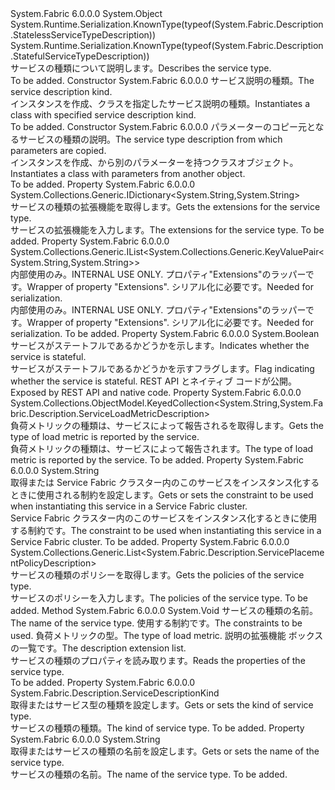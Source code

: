 <Type Name="ServiceTypeDescription" FullName="System.Fabric.Description.ServiceTypeDescription">
  <TypeSignature Language="C#" Value="public abstract class ServiceTypeDescription" />
  <TypeSignature Language="ILAsm" Value=".class public auto ansi abstract beforefieldinit ServiceTypeDescription extends System.Object" />
  <TypeSignature Language="DocId" Value="T:System.Fabric.Description.ServiceTypeDescription" />
  <TypeSignature Language="VB.NET" Value="Public MustInherit Class ServiceTypeDescription" />
  <TypeSignature Language="F#" Value="type ServiceTypeDescription = class" />
  <AssemblyInfo>
    <AssemblyName>System.Fabric</AssemblyName>
    <AssemblyVersion>6.0.0.0</AssemblyVersion>
  </AssemblyInfo>
  <Base>
    <BaseTypeName>System.Object</BaseTypeName>
  </Base>
  <Interfaces />
  <Attributes>
    <Attribute>
      <AttributeName>System.Runtime.Serialization.KnownType(typeof(System.Fabric.Description.StatelessServiceTypeDescription))</AttributeName>
    </Attribute>
    <Attribute>
      <AttributeName>System.Runtime.Serialization.KnownType(typeof(System.Fabric.Description.StatefulServiceTypeDescription))</AttributeName>
    </Attribute>
  </Attributes>
  <Docs>
    <summary>
      <para><span data-ttu-id="3401e-101">サービスの種類について説明します。</span><span class="sxs-lookup"><span data-stu-id="3401e-101">Describes the service type.</span></span></para>
    </summary>
    <remarks>To be added.</remarks>
  </Docs>
  <Members>
    <Member MemberName=".ctor">
      <MemberSignature Language="C#" Value="protected internal ServiceTypeDescription (System.Fabric.Description.ServiceDescriptionKind kind);" />
      <MemberSignature Language="ILAsm" Value=".method familyorassemblyhidebysig specialname rtspecialname instance void .ctor(valuetype System.Fabric.Description.ServiceDescriptionKind kind) cil managed" />
      <MemberSignature Language="DocId" Value="M:System.Fabric.Description.ServiceTypeDescription.#ctor(System.Fabric.Description.ServiceDescriptionKind)" />
      <MemberSignature Language="VB.NET" Value="Protected Friend Sub New (kind As ServiceDescriptionKind)" />
      <MemberSignature Language="F#" Value="new System.Fabric.Description.ServiceTypeDescription : System.Fabric.Description.ServiceDescriptionKind -&gt; System.Fabric.Description.ServiceTypeDescription" Usage="new System.Fabric.Description.ServiceTypeDescription kind" />
      <MemberType>Constructor</MemberType>
      <AssemblyInfo>
        <AssemblyName>System.Fabric</AssemblyName>
        <AssemblyVersion>6.0.0.0</AssemblyVersion>
      </AssemblyInfo>
      <Parameters>
        <Parameter Name="kind" Type="System.Fabric.Description.ServiceDescriptionKind" />
      </Parameters>
      <Docs>
        <param name="kind">
          <para><span data-ttu-id="3401e-102">サービス説明の種類。</span><span class="sxs-lookup"><span data-stu-id="3401e-102">The service description kind.</span></span></para>
        </param>
        <summary>
          <para>
            <span data-ttu-id="3401e-103">インスタンスを作成、<see cref="T:System.Fabric.Description.ServiceTypeDescription" />クラスを指定したサービス説明の種類。</span><span class="sxs-lookup"><span data-stu-id="3401e-103">Instantiates a <see cref="T:System.Fabric.Description.ServiceTypeDescription" /> class with specified service description kind.</span></span>
            </para>
        </summary>
        <remarks>To be added.</remarks>
      </Docs>
    </Member>
    <Member MemberName=".ctor">
      <MemberSignature Language="C#" Value="protected internal ServiceTypeDescription (System.Fabric.Description.ServiceTypeDescription other);" />
      <MemberSignature Language="ILAsm" Value=".method familyorassemblyhidebysig specialname rtspecialname instance void .ctor(class System.Fabric.Description.ServiceTypeDescription other) cil managed" />
      <MemberSignature Language="DocId" Value="M:System.Fabric.Description.ServiceTypeDescription.#ctor(System.Fabric.Description.ServiceTypeDescription)" />
      <MemberSignature Language="VB.NET" Value="Protected Friend Sub New (other As ServiceTypeDescription)" />
      <MemberSignature Language="F#" Value="new System.Fabric.Description.ServiceTypeDescription : System.Fabric.Description.ServiceTypeDescription -&gt; System.Fabric.Description.ServiceTypeDescription" Usage="new System.Fabric.Description.ServiceTypeDescription other" />
      <MemberType>Constructor</MemberType>
      <AssemblyInfo>
        <AssemblyName>System.Fabric</AssemblyName>
        <AssemblyVersion>6.0.0.0</AssemblyVersion>
      </AssemblyInfo>
      <Parameters>
        <Parameter Name="other" Type="System.Fabric.Description.ServiceTypeDescription" />
      </Parameters>
      <Docs>
        <param name="other">
          <para><span data-ttu-id="3401e-104">パラメーターのコピー元となるサービスの種類の説明。</span><span class="sxs-lookup"><span data-stu-id="3401e-104">The service type description from which parameters are copied.</span></span></para>
        </param>
        <summary>
          <para>
            <span data-ttu-id="3401e-105">インスタンスを作成、<see cref="T:System.Fabric.Description.ServiceTypeDescription" />から別のパラメーターを持つクラス<see cref="T:System.Fabric.Description.ServiceTypeDescription" />オブジェクト。</span><span class="sxs-lookup"><span data-stu-id="3401e-105">Instantiates a <see cref="T:System.Fabric.Description.ServiceTypeDescription" /> class with parameters from another <see cref="T:System.Fabric.Description.ServiceTypeDescription" /> object.</span></span>
            </para>
        </summary>
        <remarks>To be added.</remarks>
      </Docs>
    </Member>
    <Member MemberName="Extensions">
      <MemberSignature Language="C#" Value="public System.Collections.Generic.IDictionary&lt;string,string&gt; Extensions { get; }" />
      <MemberSignature Language="ILAsm" Value=".property instance class System.Collections.Generic.IDictionary`2&lt;string, string&gt; Extensions" />
      <MemberSignature Language="DocId" Value="P:System.Fabric.Description.ServiceTypeDescription.Extensions" />
      <MemberSignature Language="VB.NET" Value="Public ReadOnly Property Extensions As IDictionary(Of String, String)" />
      <MemberSignature Language="F#" Value="member this.Extensions : System.Collections.Generic.IDictionary&lt;string, string&gt;" Usage="System.Fabric.Description.ServiceTypeDescription.Extensions" />
      <MemberType>Property</MemberType>
      <AssemblyInfo>
        <AssemblyName>System.Fabric</AssemblyName>
        <AssemblyVersion>6.0.0.0</AssemblyVersion>
      </AssemblyInfo>
      <ReturnValue>
        <ReturnType>System.Collections.Generic.IDictionary&lt;System.String,System.String&gt;</ReturnType>
      </ReturnValue>
      <Docs>
        <summary>
          <para><span data-ttu-id="3401e-106">サービスの種類の拡張機能を取得します。</span><span class="sxs-lookup"><span data-stu-id="3401e-106">Gets the extensions for the service type.</span></span></para>
        </summary>
        <value>
          <para><span data-ttu-id="3401e-107">サービスの拡張機能を入力します。</span><span class="sxs-lookup"><span data-stu-id="3401e-107">The extensions for the service type.</span></span></para>
        </value>
        <remarks>To be added.</remarks>
      </Docs>
    </Member>
    <Member MemberName="Extensions_">
      <MemberSignature Language="C#" Value="protected internal System.Collections.Generic.IList&lt;System.Collections.Generic.KeyValuePair&lt;string,string&gt;&gt; Extensions_ { get; set; }" />
      <MemberSignature Language="ILAsm" Value=".property instance class System.Collections.Generic.IList`1&lt;valuetype System.Collections.Generic.KeyValuePair`2&lt;string, string&gt;&gt; Extensions_" />
      <MemberSignature Language="DocId" Value="P:System.Fabric.Description.ServiceTypeDescription.Extensions_" />
      <MemberSignature Language="VB.NET" Value="Protected Friend Property Extensions_ As IList(Of KeyValuePair(Of String, String))" />
      <MemberSignature Language="F#" Value="member this.Extensions_ : System.Collections.Generic.IList&lt;System.Collections.Generic.KeyValuePair&lt;string, string&gt;&gt; with get, set" Usage="System.Fabric.Description.ServiceTypeDescription.Extensions_" />
      <MemberType>Property</MemberType>
      <AssemblyInfo>
        <AssemblyName>System.Fabric</AssemblyName>
        <AssemblyVersion>6.0.0.0</AssemblyVersion>
      </AssemblyInfo>
      <ReturnValue>
        <ReturnType>System.Collections.Generic.IList&lt;System.Collections.Generic.KeyValuePair&lt;System.String,System.String&gt;&gt;</ReturnType>
      </ReturnValue>
      <Docs>
        <summary>
            <span data-ttu-id="3401e-108">内部使用のみ。</span><span class="sxs-lookup"><span data-stu-id="3401e-108">INTERNAL USE ONLY.</span></span> <span data-ttu-id="3401e-109">プロパティ"Extensions"のラッパーです。</span><span class="sxs-lookup"><span data-stu-id="3401e-109">Wrapper of property "Extensions".</span></span> <span data-ttu-id="3401e-110">シリアル化に必要です。</span><span class="sxs-lookup"><span data-stu-id="3401e-110">Needed for serialization.</span></span>
            </summary>
        <value>
            <span data-ttu-id="3401e-111">内部使用のみ。</span><span class="sxs-lookup"><span data-stu-id="3401e-111">INTERNAL USE ONLY.</span></span> <span data-ttu-id="3401e-112">プロパティ"Extensions"のラッパーです。</span><span class="sxs-lookup"><span data-stu-id="3401e-112">Wrapper of property "Extensions".</span></span> <span data-ttu-id="3401e-113">シリアル化に必要です。</span><span class="sxs-lookup"><span data-stu-id="3401e-113">Needed for serialization.</span></span>
            </value>
        <remarks>To be added.</remarks>
      </Docs>
    </Member>
    <Member MemberName="IsStateful">
      <MemberSignature Language="C#" Value="protected internal bool IsStateful { get; }" />
      <MemberSignature Language="ILAsm" Value=".property instance bool IsStateful" />
      <MemberSignature Language="DocId" Value="P:System.Fabric.Description.ServiceTypeDescription.IsStateful" />
      <MemberSignature Language="VB.NET" Value="Protected Friend ReadOnly Property IsStateful As Boolean" />
      <MemberSignature Language="F#" Value="member this.IsStateful : bool" Usage="System.Fabric.Description.ServiceTypeDescription.IsStateful" />
      <MemberType>Property</MemberType>
      <AssemblyInfo>
        <AssemblyName>System.Fabric</AssemblyName>
        <AssemblyVersion>6.0.0.0</AssemblyVersion>
      </AssemblyInfo>
      <ReturnValue>
        <ReturnType>System.Boolean</ReturnType>
      </ReturnValue>
      <Docs>
        <summary>
          <para>
            <span data-ttu-id="3401e-114">サービスがステートフルであるかどうかを示します。</span><span class="sxs-lookup"><span data-stu-id="3401e-114">Indicates whether the service is stateful.</span></span>
            </para>
        </summary>
        <value>
          <para><span data-ttu-id="3401e-115">サービスがステートフルであるかどうかを示すフラグします。</span><span class="sxs-lookup"><span data-stu-id="3401e-115">Flag indicating whether the service is stateful.</span></span></para>
        </value>
        <remarks>
          <para><span data-ttu-id="3401e-116">REST API とネイティブ コードが公開。</span><span class="sxs-lookup"><span data-stu-id="3401e-116">Exposed by REST API and native code.</span></span></para>
        </remarks>
      </Docs>
    </Member>
    <Member MemberName="LoadMetrics">
      <MemberSignature Language="C#" Value="public System.Collections.ObjectModel.KeyedCollection&lt;string,System.Fabric.Description.ServiceLoadMetricDescription&gt; LoadMetrics { get; }" />
      <MemberSignature Language="ILAsm" Value=".property instance class System.Collections.ObjectModel.KeyedCollection`2&lt;string, class System.Fabric.Description.ServiceLoadMetricDescription&gt; LoadMetrics" />
      <MemberSignature Language="DocId" Value="P:System.Fabric.Description.ServiceTypeDescription.LoadMetrics" />
      <MemberSignature Language="VB.NET" Value="Public ReadOnly Property LoadMetrics As KeyedCollection(Of String, ServiceLoadMetricDescription)" />
      <MemberSignature Language="F#" Value="member this.LoadMetrics : System.Collections.ObjectModel.KeyedCollection&lt;string, System.Fabric.Description.ServiceLoadMetricDescription&gt;" Usage="System.Fabric.Description.ServiceTypeDescription.LoadMetrics" />
      <MemberType>Property</MemberType>
      <AssemblyInfo>
        <AssemblyName>System.Fabric</AssemblyName>
        <AssemblyVersion>6.0.0.0</AssemblyVersion>
      </AssemblyInfo>
      <ReturnValue>
        <ReturnType>System.Collections.ObjectModel.KeyedCollection&lt;System.String,System.Fabric.Description.ServiceLoadMetricDescription&gt;</ReturnType>
      </ReturnValue>
      <Docs>
        <summary>
          <para><span data-ttu-id="3401e-117">負荷メトリックの種類は、サービスによって報告されるを取得します。</span><span class="sxs-lookup"><span data-stu-id="3401e-117">Gets the type of load metric is reported by the service.</span></span></para>
        </summary>
        <value>
          <para><span data-ttu-id="3401e-118">負荷メトリックの種類は、サービスによって報告されます。</span><span class="sxs-lookup"><span data-stu-id="3401e-118">The type of load metric is reported by the service.</span></span></para>
        </value>
        <remarks>To be added.</remarks>
      </Docs>
    </Member>
    <Member MemberName="PlacementConstraints">
      <MemberSignature Language="C#" Value="public string PlacementConstraints { get; set; }" />
      <MemberSignature Language="ILAsm" Value=".property instance string PlacementConstraints" />
      <MemberSignature Language="DocId" Value="P:System.Fabric.Description.ServiceTypeDescription.PlacementConstraints" />
      <MemberSignature Language="VB.NET" Value="Public Property PlacementConstraints As String" />
      <MemberSignature Language="F#" Value="member this.PlacementConstraints : string with get, set" Usage="System.Fabric.Description.ServiceTypeDescription.PlacementConstraints" />
      <MemberType>Property</MemberType>
      <AssemblyInfo>
        <AssemblyName>System.Fabric</AssemblyName>
        <AssemblyVersion>6.0.0.0</AssemblyVersion>
      </AssemblyInfo>
      <ReturnValue>
        <ReturnType>System.String</ReturnType>
      </ReturnValue>
      <Docs>
        <summary>
          <para><span data-ttu-id="3401e-119">取得または Service Fabric クラスター内のこのサービスをインスタンス化するときに使用される制約を設定します。</span><span class="sxs-lookup"><span data-stu-id="3401e-119">Gets or sets the constraint to be used when instantiating this service in a Service Fabric cluster.</span></span></para>
        </summary>
        <value>
          <para><span data-ttu-id="3401e-120">Service Fabric クラスター内のこのサービスをインスタンス化するときに使用する制約です。</span><span class="sxs-lookup"><span data-stu-id="3401e-120">The constraint to be used when instantiating this service in a Service Fabric cluster.</span></span></para>
        </value>
        <remarks>To be added.</remarks>
      </Docs>
    </Member>
    <Member MemberName="Policies">
      <MemberSignature Language="C#" Value="public System.Collections.Generic.List&lt;System.Fabric.Description.ServicePlacementPolicyDescription&gt; Policies { get; set; }" />
      <MemberSignature Language="ILAsm" Value=".property instance class System.Collections.Generic.List`1&lt;class System.Fabric.Description.ServicePlacementPolicyDescription&gt; Policies" />
      <MemberSignature Language="DocId" Value="P:System.Fabric.Description.ServiceTypeDescription.Policies" />
      <MemberSignature Language="VB.NET" Value="Public Property Policies As List(Of ServicePlacementPolicyDescription)" />
      <MemberSignature Language="F#" Value="member this.Policies : System.Collections.Generic.List&lt;System.Fabric.Description.ServicePlacementPolicyDescription&gt; with get, set" Usage="System.Fabric.Description.ServiceTypeDescription.Policies" />
      <MemberType>Property</MemberType>
      <AssemblyInfo>
        <AssemblyName>System.Fabric</AssemblyName>
        <AssemblyVersion>6.0.0.0</AssemblyVersion>
      </AssemblyInfo>
      <ReturnValue>
        <ReturnType>System.Collections.Generic.List&lt;System.Fabric.Description.ServicePlacementPolicyDescription&gt;</ReturnType>
      </ReturnValue>
      <Docs>
        <summary>
          <para><span data-ttu-id="3401e-121">サービスの種類のポリシーを取得します。</span><span class="sxs-lookup"><span data-stu-id="3401e-121">Gets the policies of the service type.</span></span></para>
        </summary>
        <value>
          <para><span data-ttu-id="3401e-122">サービスのポリシーを入力します。</span><span class="sxs-lookup"><span data-stu-id="3401e-122">The policies of the service type.</span></span></para>
        </value>
        <remarks>To be added.</remarks>
      </Docs>
    </Member>
    <Member MemberName="ReadCommonProperties">
      <MemberSignature Language="C#" Value="protected internal void ReadCommonProperties (IntPtr serviceTypeName, IntPtr placementConstraints, IntPtr loadMetricsList, IntPtr descriptionExtensionList);" />
      <MemberSignature Language="ILAsm" Value=".method familyorassemblyhidebysig instance void ReadCommonProperties(native int serviceTypeName, native int placementConstraints, native int loadMetricsList, native int descriptionExtensionList) cil managed" />
      <MemberSignature Language="DocId" Value="M:System.Fabric.Description.ServiceTypeDescription.ReadCommonProperties(System.IntPtr,System.IntPtr,System.IntPtr,System.IntPtr)" />
      <MemberSignature Language="VB.NET" Value="Protected Friend Sub ReadCommonProperties (serviceTypeName As IntPtr, placementConstraints As IntPtr, loadMetricsList As IntPtr, descriptionExtensionList As IntPtr)" />
      <MemberSignature Language="F#" Value="member this.ReadCommonProperties : nativeint * nativeint * nativeint * nativeint -&gt; unit" Usage="serviceTypeDescription.ReadCommonProperties (serviceTypeName, placementConstraints, loadMetricsList, descriptionExtensionList)" />
      <MemberType>Method</MemberType>
      <AssemblyInfo>
        <AssemblyName>System.Fabric</AssemblyName>
        <AssemblyVersion>6.0.0.0</AssemblyVersion>
      </AssemblyInfo>
      <ReturnValue>
        <ReturnType>System.Void</ReturnType>
      </ReturnValue>
      <Parameters>
        <Parameter Name="serviceTypeName" Type="System.IntPtr" />
        <Parameter Name="placementConstraints" Type="System.IntPtr" />
        <Parameter Name="loadMetricsList" Type="System.IntPtr" />
        <Parameter Name="descriptionExtensionList" Type="System.IntPtr" />
      </Parameters>
      <Docs>
        <param name="serviceTypeName">
          <para><span data-ttu-id="3401e-123">サービスの種類の名前。</span><span class="sxs-lookup"><span data-stu-id="3401e-123">The name of the service type.</span></span></para>
        </param>
        <param name="placementConstraints">
          <para><span data-ttu-id="3401e-124">使用する制約です。</span><span class="sxs-lookup"><span data-stu-id="3401e-124">The constraints to be used.</span></span></para>
        </param>
        <param name="loadMetricsList">
          <para><span data-ttu-id="3401e-125">負荷メトリックの型。</span><span class="sxs-lookup"><span data-stu-id="3401e-125">The type of load metric.</span></span></para>
        </param>
        <param name="descriptionExtensionList">
          <para><span data-ttu-id="3401e-126">説明の拡張機能 ボックスの一覧です。</span><span class="sxs-lookup"><span data-stu-id="3401e-126">The description extension list.</span></span></para>
        </param>
        <summary>
          <para><span data-ttu-id="3401e-127">サービスの種類のプロパティを読み取ります。</span><span class="sxs-lookup"><span data-stu-id="3401e-127">Reads the properties of the service type.</span></span></para>
        </summary>
        <remarks>To be added.</remarks>
      </Docs>
    </Member>
    <Member MemberName="ServiceTypeKind">
      <MemberSignature Language="C#" Value="public System.Fabric.Description.ServiceDescriptionKind ServiceTypeKind { get; set; }" />
      <MemberSignature Language="ILAsm" Value=".property instance valuetype System.Fabric.Description.ServiceDescriptionKind ServiceTypeKind" />
      <MemberSignature Language="DocId" Value="P:System.Fabric.Description.ServiceTypeDescription.ServiceTypeKind" />
      <MemberSignature Language="VB.NET" Value="Public Property ServiceTypeKind As ServiceDescriptionKind" />
      <MemberSignature Language="F#" Value="member this.ServiceTypeKind : System.Fabric.Description.ServiceDescriptionKind with get, set" Usage="System.Fabric.Description.ServiceTypeDescription.ServiceTypeKind" />
      <MemberType>Property</MemberType>
      <AssemblyInfo>
        <AssemblyName>System.Fabric</AssemblyName>
        <AssemblyVersion>6.0.0.0</AssemblyVersion>
      </AssemblyInfo>
      <ReturnValue>
        <ReturnType>System.Fabric.Description.ServiceDescriptionKind</ReturnType>
      </ReturnValue>
      <Docs>
        <summary>
          <para><span data-ttu-id="3401e-128">取得またはサービス型の種類を設定します。</span><span class="sxs-lookup"><span data-stu-id="3401e-128">Gets or sets the kind of service type.</span></span></para>
        </summary>
        <value>
          <para><span data-ttu-id="3401e-129">サービスの種類の種類。</span><span class="sxs-lookup"><span data-stu-id="3401e-129">The kind of service type.</span></span></para>
        </value>
        <remarks>To be added.</remarks>
      </Docs>
    </Member>
    <Member MemberName="ServiceTypeName">
      <MemberSignature Language="C#" Value="public string ServiceTypeName { get; set; }" />
      <MemberSignature Language="ILAsm" Value=".property instance string ServiceTypeName" />
      <MemberSignature Language="DocId" Value="P:System.Fabric.Description.ServiceTypeDescription.ServiceTypeName" />
      <MemberSignature Language="VB.NET" Value="Public Property ServiceTypeName As String" />
      <MemberSignature Language="F#" Value="member this.ServiceTypeName : string with get, set" Usage="System.Fabric.Description.ServiceTypeDescription.ServiceTypeName" />
      <MemberType>Property</MemberType>
      <AssemblyInfo>
        <AssemblyName>System.Fabric</AssemblyName>
        <AssemblyVersion>6.0.0.0</AssemblyVersion>
      </AssemblyInfo>
      <ReturnValue>
        <ReturnType>System.String</ReturnType>
      </ReturnValue>
      <Docs>
        <summary>
          <para><span data-ttu-id="3401e-130">取得またはサービスの種類の名前を設定します。</span><span class="sxs-lookup"><span data-stu-id="3401e-130">Gets or sets the name of the service type.</span></span></para>
        </summary>
        <value>
          <para><span data-ttu-id="3401e-131">サービスの種類の名前。</span><span class="sxs-lookup"><span data-stu-id="3401e-131">The name of the service type.</span></span></para>
        </value>
        <remarks>To be added.</remarks>
      </Docs>
    </Member>
  </Members>
</Type>
